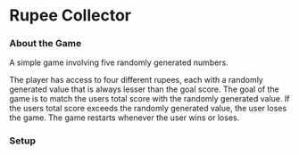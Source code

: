 # Rupee Collector
### About the Game
A simple game involving five randomly generated numbers.

The player has access to four different rupees, each with a randomly generated value that is always lesser than the goal score. The goal of the game is to match the users total score with the randomly generated value. If the users total score exceeds the randomly generated value, the user loses the game. The game restarts whenever the user wins or loses.

### Setup
